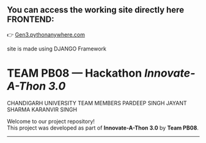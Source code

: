 ## You can access the working site directly here FRONTEND:  
👉 [Gen3.pythonanywhere.com](https://Gen3.pythonanywhere.com)

site is made using DJANGO Framework
# TEAM PB08 — Hackathon *Innovate-A-Thon 3.0*
CHANDIGARH UNIVERSITY
TEAM MEMBERS PARDEEP SINGH 
             JAYANT SHARMA
             KARANVIR SINGH 

Welcome to our project repository!  
This project was developed as part of **Innovate-A-Thon 3.0** by **Team PB08**.

---



